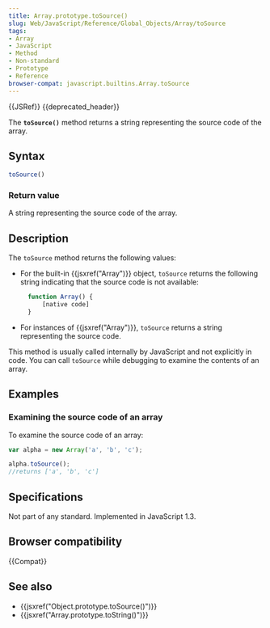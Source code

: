 ```yaml
---
title: Array.prototype.toSource()
slug: Web/JavaScript/Reference/Global_Objects/Array/toSource
tags:
- Array
- JavaScript
- Method
- Non-standard
- Prototype
- Reference
browser-compat: javascript.builtins.Array.toSource
---
```

{{JSRef}} {{deprecated_header}}

The **`toSource()`** method returns a string representing the source code of the
array.

## Syntax

```js
toSource()
```

### Return value

A string representing the source code of the array.

## Description

The `toSource` method returns the following values:

*   For the built-in {{jsxref("Array")}} object, `toSource` returns the
    following string indicating that the source code is not available:

    ```js
      function Array() {
          [native code]
      }
    ```

*   For instances of {{jsxref("Array")}}, `toSource` returns a string
    representing the source code.

This method is usually called internally by JavaScript and not explicitly in
code. You can call `toSource` while debugging to examine the contents of an
array.

## Examples

### Examining the source code of an array

To examine the source code of an array:

```js
var alpha = new Array('a', 'b', 'c');

alpha.toSource();
//returns ['a', 'b', 'c']
```

## Specifications

Not part of any standard. Implemented in JavaScript 1.3.

## Browser compatibility

{{Compat}}

## See also

*   {{jsxref("Object.prototype.toSource()")}}
*   {{jsxref("Array.prototype.toString()")}}
